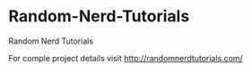 Random-Nerd-Tutorials
=====================

Random Nerd Tutorials

For comple project details visit http://randomnerdtutorials.com/
